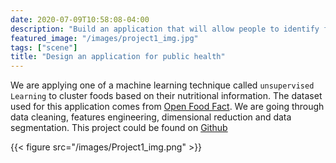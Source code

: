 ```yaml
---
date: 2020-07-09T10:58:08-04:00
description: "Build an application that will allow people to identify foods that meet their dietary requirements based on nutritional information."
featured_image: "/images/project1_img.jpg"
tags: ["scene"]
title: "Design an application for public health"
---
```


We are applying one of a machine learning technique called `unsupervised Learning` to cluster foods based on their nutritional information. The dataset used for this application comes from [Open Food Fact](https://world.openfoodfacts.org/). We are going through data cleaning, features engineering, dimensional reduction and data segmentation. This project could be found on [Github](https://github.com/daidi06/project1)

{{< figure src="/images/Project1_img.png" >}}
